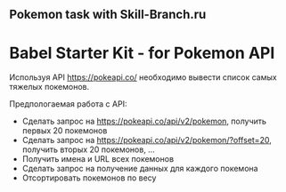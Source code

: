 ## Pokemon task with Skill-Branch.ru
# Babel Starter Kit - for Pokemon API

Используя API https://pokeapi.co/ необходимо вывести список самых тяжелых покемонов.


Предпологаемая работа с API:

- Сделать запрос на https://pokeapi.co/api/v2/pokemon, получить первых 20 покемонов
- Сделать запрос на https://pokeapi.co/api/v2/pokemon/?offset=20, получить вторых 20 покемонов, …
- Получить имена и URL всех покемонов
- Сделать запрос на получение данных для каждого покемона
- Отсортировать покемонов по весу
